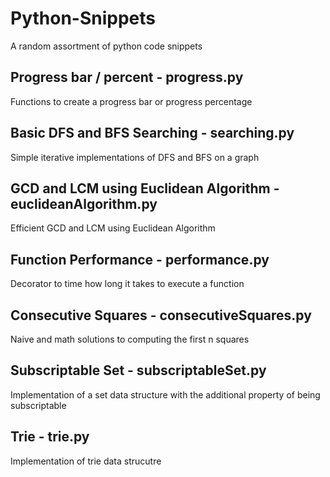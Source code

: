 # Python-Snippets
A random assortment of python code snippets

## Progress bar / percent - progress.py
Functions to create a progress bar or progress percentage

## Basic DFS and BFS Searching - searching.py
Simple iterative implementations of DFS and BFS on a graph

## GCD and LCM using Euclidean Algorithm - euclideanAlgorithm.py
Efficient GCD and LCM using Euclidean Algorithm

## Function Performance - performance.py
Decorator to time how long it takes to execute a function

## Consecutive Squares - consecutiveSquares.py
Naive and math solutions to computing the first n squares

## Subscriptable Set - subscriptableSet.py
Implementation of a set data structure with the additional property of being subscriptable

## Trie - trie.py
Implementation of trie data strucutre
